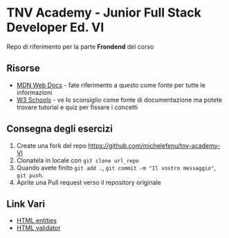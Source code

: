 # TNV Academy - Junior Full Stack Developer Ed. VI

Repo di riferimento per la parte **Frondend** del corso

## Risorse
- [MDN Web Docs](https://developer.mozilla.org/en-US/docs/Web) - fate riferimento a questo come fonte per tutte le informazioni
- [W3 Schools](https://www.w3schools.com/) - ve lo sconsiglio come fonte di documentazione ma potete trovare tutorial e quiz per fissare i concetti

## Consegna degli esercizi
1. Create una fork del repo https://github.com/michelefenu/tnv-academy-VI 
2. Clonatela in locale con `git clone url_repo`
3. Quando avete finito `git add .`, `git commit -m "Il vostro messaggio"`, `git push`.
4. Aprite una Pull request verso il repository originale

## Link Vari
- [HTML entities](https://dev.w3.org/html5/html-author/charref)
- [HTML validator](https://validator.w3.org/)
